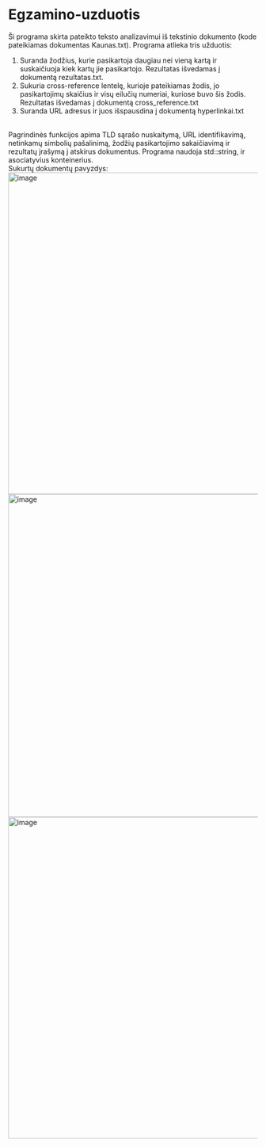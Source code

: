 # Egzamino-uzduotis

Ši programa skirta pateikto teksto analizavimui iš tekstinio dokumento (kode pateikiamas dokumentas Kaunas.txt).
Programa atlieka tris užduotis:
1. Suranda žodžius, kurie pasikartoja daugiau nei vieną kartą ir suskaičiuoja kiek kartų jie pasikartojo. Rezultatas išvedamas į dokumentą rezultatas.txt.
2. Sukuria cross-reference lentelę, kurioje pateikiamas žodis, jo pasikartojimų skaičius ir visų eilučių numeriai, kuriose buvo šis žodis. Rezultatas išvedamas į dokumentą cross_reference.txt
3. Suranda URL adresus ir juos išspausdina į dokumentą hyperlinkai.txt
<br />
Pagrindinės funkcijos apima TLD sąrašo nuskaitymą, URL identifikavimą, netinkamų simbolių pašalinimą, žodžių pasikartojimo sakaičiavimą ir rezultatų įrašymą į atskirus dokumentus.
Programa naudoja std::string, ir asociatyvius konteinerius.
<br />
Sukurtų dokumentų pavyzdys:
<br />
<img width="649" alt="image" src="https://github.com/miglmigl/Egzamino-uzduotis/assets/144427943/76ff4575-d531-4a8a-9c0f-26d780008817">
<img width="652" alt="image" src="https://github.com/miglmigl/Egzamino-uzduotis/assets/144427943/465c79ef-1cf7-4dd5-8eef-cda74249dfa6">
<img width="649" alt="image" src="https://github.com/miglmigl/Egzamino-uzduotis/assets/144427943/c83cc953-7ce0-47eb-8db8-81b35c2a98ad">



